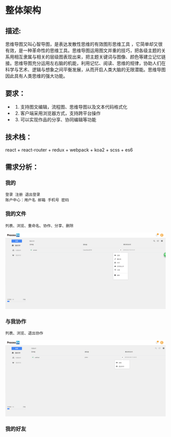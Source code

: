 # 整体架构

## 描述:

思维导图又叫心智导图，是表达发散性思维的有效图形思维工具 ，它简单却又很有效，是一种革命性的思维工具。思维导图运用图文并重的技巧，把各级主题的关系用相互隶属与相关的层级图表现出来，把主题关键词与图像、颜色等建立记忆链接。思维导图充分运用左右脑的机能，利用记忆、阅读、思维的规律，协助人们在科学与艺术、逻辑与想象之间平衡发展，从而开启人类大脑的无限潜能。思维导图因此具有人类思维的强大功能。

## 要求：

* 1. 支持图文编辑，流程图、思维导图以及文本代码格式化
* 2. 客户端采用浏览器方式，支持跨平台操作
* 3. 可以实现作品的分享、协同编辑等功能

##  技术栈：

react + react-router + redux + webpack + koa2 + scss + es6

## 需求分析：

### 我的

    登录 注册 退出登录
    账户中心：用户名 邮箱 手机号 密码

### 我的文件

    列表、浏览、重命名、协作、分享、删除

<img src = "./img/file.png"></img>

### 与我协作

    列表、浏览、退出协作

<img src = "./img/cooperation.png"></img>

### 我的好友
